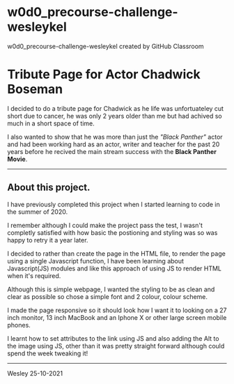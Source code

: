 # w0d0_precourse-challenge-wesleykel
w0d0_precourse-challenge-wesleykel created by GitHub Classroom


# Tribute Page for Actor Chadwick Boseman 

I decided to do a tribute page for Chadwick as he life was unfortuateley  cut short due to cancer, he was only 2 years older than me but had achived so much in a short space of time.

I also wanted to show that he was more  than just the _"Black Panther"_ actor and had been working hard as an actor, writer and teacher for the past  20 years before he recived the main stream success with the **Black Panther Movie**.

-------------------------------------------------------------------------------------------------------------------------------------------------
## About this project.

I have previously completed this project when I started learning to code in the summer of 2020.

I remember although I could make the project pass the test, I wasn't completly satisfied with how basic the postioning and styling was so was happy to retry it a year later.

I decided to rather than create the page in the HTML file, to render the page using a  single Javascript function, I have been learning about Javascript(JS) modules and like this approach of using JS to render HTML when it's required.

Although this is simple webpage, I wanted the styling to be as clean and clear as  possible so chose a simple font and 2 colour, colour scheme.

I made the page responsive so it should look how I want it to looking  on a 27 inch monitor, 13 inch MacBook and an Iphone X or other large screen mobile phones.

I learnt how to set attributes to the  link using JS and also adding the Alt to the image using JS, other than it was pretty straight forward although could spend the week tweaking  it!


----------------
Wesley 25-10-2021






